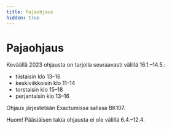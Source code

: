 ```yaml
---
title: Pajaohjaus
hidden: true
---
```


# Pajaohjaus

Keväällä 2023 ohjausta on tarjolla seuraavasti välillä 16.1.–14.5.:

* tiistaisin klo 13–16
* keskiviikkoisin klo 11–14
* torstaisin klo 15–18
* perjantaisin klo 13–16

Ohjaus järjestetään Exactumissa salissa BK107.

Huom! Pääsiäisen takia ohjausta ei ole välillä 6.4.–12.4.
